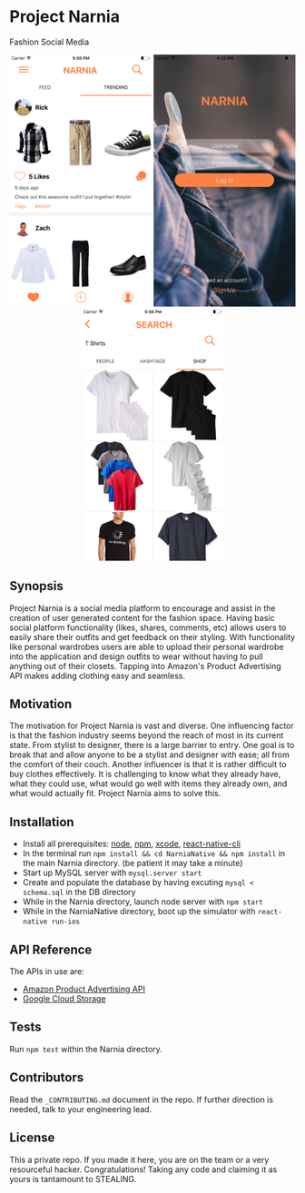 # Project Narnia

Fashion Social Media

<p align="center">
  <img src="./examples/feed.png" width="250">
  
  <img src="./examples/splash.png" width="250">
  
  <img src="./examples/search.png" width="250">
</p>

## Synopsis

Project Narnia is a social media platform to encourage and assist in the creation of user generated content for the fashion space. Having basic social platform functionality (likes, shares, comments, etc) allows users to easily share their outfits and get feedback on their styling. With functionality like personal wardrobes users are able to upload their personal wardrobe into the application and design outfits to wear without having to pull anything out of their closets. Tapping into Amazon's Product Advertising API makes adding clothing easy and seamless. 

## Motivation

The motivation for Project Narnia is vast and diverse. One influencing factor is that the fashion industry seems beyond the reach of most in its current state. From stylist to designer, there is a large barrier to entry. One goal is to break that and allow anyone to be a stylist and designer with ease; all from the comfort of their couch. Another influencer is that it is rather difficult to buy clothes effectively. It is challenging to know what they already have, what they could use, what would go well with items they already own, and what would actually fit. Project Narnia aims to solve this.  

## Installation

- Install all prerequisites: [node](https://github.com/nodejs/node), [npm](https://github.com/npm/npm), [xcode](https://developer.apple.com/xcode/), [react-native-cli](https://facebook.github.io/react-native/docs/getting-started.html)
- In the terminal run `npm install && cd NarniaNative && npm install` in the main Narnia directory. (be patient it may take a minute)
- Start up MySQL server with `mysql.server start`
- Create and populate the database by having excuting `mysql < schema.sql` in the DB directory
- While in the Narnia directory, launch node server with `npm start`
- While in the NarniaNative directory, boot up the simulator with `react-native run-ios`

## API Reference

The APIs in use are: 
 - [Amazon Product Advertising API](https://affiliate-program.amazon.com/gp/advertising/api/detail/main.html)
 - [Google Cloud Storage](https://cloud.google.com/storage/)

## Tests

Run `npm test` within the Narnia directory.

## Contributors

Read the `_CONTRIBUTING.md` document in the repo. If further direction is needed, talk to your engineering lead. 

## License
   
This a private repo. If you made it here, you are on the team or a very resourceful hacker. Congratulations! Taking any code and claiming it as yours is tantamount to STEALING.
